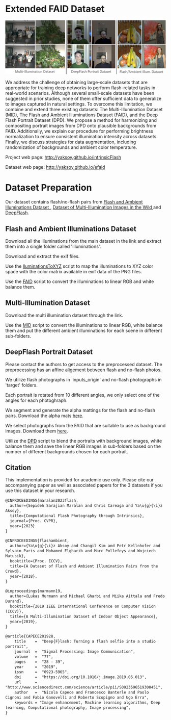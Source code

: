 # Extended FAID Dataset
![teaser](./figures/dataset_teaser.jpg)

We address the challenge of obtaining large-scale datasets that are appropriate for training deep networks to perform flash-related tasks in real-world scenarios. Although several small-scale datasets have been suggested in prior studies, none of them offer sufficient data to generalize to images captured in natural settings. To overcome this limitation, we combine and extend three existing datasets: The Multi-Illumination Dataset (MID), The Flash and Ambient Illuminations Dataset (FAID), and the Deep Flash Portrait Dataset (DPD). We propose a method for harmonizing and compositing portrait images from DPD onto plausible backgrounds from FAID. Additionally, we explain our procedure for performing brightness normalization to ensure consistent illumination intensity across datasets. Finally, we discuss strategies for data augmentation, including randomization of backgrounds and ambient color temperature.

Project web page: http://yaksoy.github.io/intrinsicFlash

Dataset web page: http://yaksoy.github.io/efaid

# Dataset Preparation
Our dataset contains flash/no-flash pairs from [Flash and Ambient Illuminations Dataset
](http://yaksoy.github.io/faid/), [Dataset of Multi-Illumination Images in the Wild
](https://projects.csail.mit.edu/illumination/) and [DeepFlash](http://graphics.unibas.it/www/flash_no_flash/index.md.html).
## Flash and Ambient Illuminations Dataset
Download all the illuminations from the main dataset in the link and extract them into a single folder called 'Illuminations'. 

Download and extract the exif files.

Use the [IluminationsToXYZ](./IluminationsToXYZ.m/) script to map the illuminations to XYZ color space with the color matrix available in exif data of the PNG files. 

Use the [FAID](./FAID.py/) script to convert the illuminations to linear RGB and white balance them. 

## Multi-Illumination Dataset

Download the multi illumination dataset through the link. 
 

Use the [MID](./MID.py/) script to convert the illuminations to linear RGB, white balance them and put the different ambient illuminations for each scene in different sub-folders.

## DeepFlash Portrait Dataset

Please contact the authors to get access to the preprocessed dataset. The preprocessing has an affine aligement between flash and no-flash photos. 

We utilize flash photographs in 'inputs_origin' and no-flash photographs in 'target' folders.

Each portrait is rotated from 10 different angles, we only select one of the angles for each photoghraph.

We segment and generate the alpha mattings for the flash and no-flash pairs. Download the alpha mats [here](https://vault.sfu.ca/index.php/s/wdRHtP6qqXQ5gOn). 

We select photographs from the FAID that are suitable to use as background images. Download them [here](https://vault.sfu.ca/index.php/s/U8Hm9Q83A45ZQ0g).

Utilize the [DPD](./DPD.py/) script to blend the portraits with background images, white balance them and save the linear RGB images in sub-folders based on the number of different backgrounds chosen for each portrait.  



## Citation
This implementation is provided for academic use only. Please cite our accompanying paper as well as associated papers for the 3 datasets if you use this dataset in your research. 
```
@INPROCEEDINGS{maralan2023flash,
  author={Sepideh Sarajian Maralan and Chris Careaga and Ya\u{g}{\i}z Aksoy},
  title={Computational Flash Photography through Intrinsics},
  journal={Proc. CVPR},
  year={2023}
}
```


```
@INPROCEEDINGS{flashambient,
  author={Ya\u{g}{\i}z Aksoy and Changil Kim and Petr Kellnhofer and Sylvain Paris and Mohamed Elgharib and Marc Pollefeys and Wojciech Matusik},
  booktitle={Proc. ECCV},
  title={A Dataset of Flash and Ambient Illumination Pairs from the Crowd},
  year={2018},
}
```

```
@inproceedings{murmann19,
  author={Lukas Murmann and Michael Gharbi and Miika Aittala and Fredo Durand},
  booktitle={2019 IEEE International Conference on Computer Vision (ICCV)},
  title={A Multi-Illumination Dataset of Indoor Object Appearance},
  year={2019},
}
```

```
@article{CAPECE201928,
	title	 =	"Deep{F}lash: Turning a flash selfie into a studio portrait",
	journal	 =	"Signal Processing: Image Communication",
	volume 	 =	"77",
	pages 	 =	"28 - 39",
	year 	 = 	"2019",
	issn 	 = 	"0923-5965",
	doi 	 = 	"https://doi.org/10.1016/j.image.2019.05.013",
	url 	 = 	"http://www.sciencedirect.com/science/article/pii/S0923596519300451",
	author 	 = 	"Nicola Capece and Francesco Banterle and Paolo Cignoni and Fabio Ganovelli and Roberto Scopigno and Ugo Erra",
	keywords = "Image enhancement, Machine learning algorithms, Deep learning, Computational photography, Image processing",
}
```

